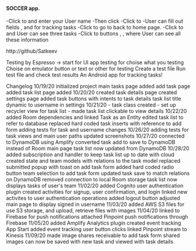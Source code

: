 
#### SOCCER app.

-Click to <Settings> and enter your User name 
-Then click <Update Username>
-Click to <Add task> 
-User can fill out fields <My Task>, <do something> and <Status Task> for tracking tasks
-Click to <Add Task> go to back to <Soccer> home page.
-Click to <All tasks> and User can see three tasks
-Click to buttons <Soccer stadiums>, <Soccer tickets>, <Soccer schedule> where User can see all these information

http://github/Satkeev

Testing by Espresso
<Run> -> <Record Espresso Test> start for UI app testing
<Add Assertion> for choise what you testing
Choise on emulator button or text or other for testing
<Save Assertion> 
Create a test file
Run test file and check test results
An Android app for tracking tasks!

Changelog
10/19/20
initialized project
main tasks page added
add task page added
task list page added
10/20/20
created task details page
created settings page
added task buttons with intents to task details
task list title dynamic to username in settings
10/21/20 - task class created - set up recycler view for task list - made task list clickable to view details
10/22/20
added Room dependencies and linked Task as an Entity
edited task list to refer to database
replaced hard coded task inserts with reference to add form
adding tests for task and username changes
10/26/20
adding tests for task views and main user paths
updated screenshots
10/27/20
connected to DynamoDB using Amplify
converted task add to save to DynamoDB instead of Room
main page task list now updated from DynamoDB
10/28/20
added subscription and handler to keep task list up to date with cloud
created state and team models with relations to the task model
replaced submitted popup with toast on add task form
added hard coded radio button team selection to add task form
updated task save to match relations on DynamoDB
removed connection to local Room storage
task list now displays tasks of user's team
11/02/20
added Cognito user authentication plugin
created activities for signup, user confirmation, and login
linked new activites to user authentication operations
added logout button
adjusted main page to display signed in username
11/03/20
added AWS S3 files for use S3 storage, and upload, retrieve files with
images
11/04/20
linked to Firebase for push notifications
attached Pinpoint push notifications through Firebase
11/05/20
added Amplify Analytics plugin
created event tracking App Start
added event tracking user button clicks
linked Pinpoint stream to Kinesis
11/09/20
made image shares receivable to add task form
shared images can now be saved with new task and viewed with task details